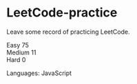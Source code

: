 # LeetCode-practice
Leave some record of practicing LeetCode.

Easy 75 
<br>
Medium 11 
<br>
Hard 0 
 
Languages: JavaScript
